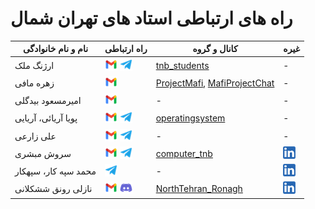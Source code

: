 # راه های ارتباطی استاد های تهران شمال
| نام و نام خانوادگی | راه ارتباطی | کانال و گروه | غیره |  
| --------- | ----- | ----------- | ----------- |
| ارژنگ ملک | [![Email](./assets/e.png)](mailto:tnbstudents@gmail.com) [![Telegram](./assets/t.png)](https://t.me/arzhangmalek) | [tnb_students](https://t.me/tnb_students) | - |
| زهره مافی | [![Email](./assets/e.png)](mailto:mafizohreh@yahoo.com) | [ProjectMafi](https://t.me/ProjectMafi ),   [MafiProjectChat](https://t.me/MafiProjectChat) | - |  
| امیرمسعود بیدگلی | [![Email](./assets/e.png)](mailto:DRAMBIDGOLI@gmail.com) | - | - |  
| پویا آریائی، آریایی | [![Email](./assets/e.png)](mailto:pooya.aryayi@yahoo.com)  [![Telegram](./assets/t.png)](https://t.me/pouya8968) | [operatingsystem](https://t.me/operatingsystem1400tehranshomal) | - |
| علی زارعی | [![Email](./assets/e.png)](mailto:ali.zarei@aut.ac.ir) [![Telegram](./assets/t.png)](https://t.me/Msa110288) | - | - |
| سروش مبشری | [![Email](./assets/e.png)](mailto:soroush.mobasheri@gmail.com)  [![Telegram](./assets/t.png)](https://t.me/SoroushMobasheri) | [computer_tnb](https://t.me/computer_tnb) | [![LinkedIn](./assets/l.png)](https://www.linkedin.com/in/mobasheri/) |
| محمد سپه کار، سپهکار | [![Telegram](./assets/t.png)](https://t.me/Sepahkar) | - | [![LinkedIn](./assets/l.png)](https://www.linkedin.com/in/mohammad-sepahkar-b83579b2/) |
| نازلی رونق ششکلانی | [![Email](./assets/e.png)](mailto:Nazli.ronagh@yahoo.com) [![Disocrd](./assets/d.png)](https://discord.com/users/923163422261117008) | [NorthTehran_Ronagh](https://t.me/NorthTehran_Ronagh) | [![LinkedIn](./assets/l.png)](https://www.linkedin.com/in/nazli-ronagh-sheshkelani-617294108/) |

